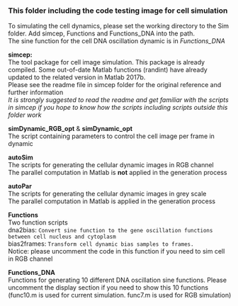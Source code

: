 ### This folder including the code testing image for cell simulation 

To simulating the cell dynamics, please set the working directory to the Sim folder. Add simcep, Functions and Functions_DNA into the path.  
The sine function for the cell DNA oscillation dynamic is in _Functions_DNA_

**simcep:**  
The tool package for cell image simulation. This package is already compiled. 
Some out-of-date Matlab functions (randint) have already updated to the related version in Matlab 2017b.  
Please see the readme file in simcep folder for the original reference and further information    
_It is strongly suggested to read the readme and get familiar with the scripts in simcep if you hope to know how
the scripts including scripts outside this folder work_


**simDynamic_RGB_opt** & **simDynamic_opt**  
The script containing parameters to control the cell image per frame in dynamic


**autoSim**  
The scripts for generating the cellular dynamic images in RGB channel  
The parallel computation in Matlab is **not** applied in the generation process


**autoPar**  
The scripts for generating the cellular dynamic images in grey scale  
The parallel computation in Matlab is applied in the generation process

**Functions**  
Two function scripts  
dna2bias: ```Convert sine function to the gene oscillation functions between cell nucleus and cytoplasm```  
bias2frames: ```Transform cell dynamic bias samples to frames.```  
             Notice: please uncomment the code in this function if you need to sim cell in RGB channel
             

**Functions_DNA**  
Functions for generating 10 different DNA oscillation sine functions. Please uncomment the display section if you need to show this 10 functions (func10.m is used for current simulation. func7.m is used for RGB simulation)
